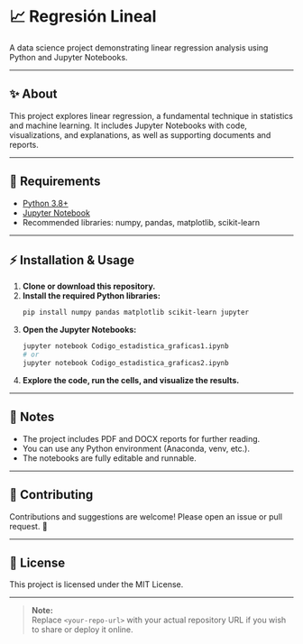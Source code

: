 # 📈 Regresión Lineal

A data science project demonstrating linear regression analysis using Python and Jupyter Notebooks.

---

## ✨ About

This project explores linear regression, a fundamental technique in statistics and machine learning. It includes Jupyter Notebooks with code, visualizations, and explanations, as well as supporting documents and reports.

---

## 🚀 Requirements

- [Python 3.8+](https://www.python.org/)
- [Jupyter Notebook](https://jupyter.org/)
- Recommended libraries: numpy, pandas, matplotlib, scikit-learn

---

## ⚡ Installation & Usage

1. **Clone or download this repository.**
2. **Install the required Python libraries:**
   ```sh
   pip install numpy pandas matplotlib scikit-learn jupyter
   ```
3. **Open the Jupyter Notebooks:**
   ```sh
   jupyter notebook Codigo_estadistica_graficas1.ipynb
   # or
   jupyter notebook Codigo_estadistica_graficas2.ipynb
   ```
4. **Explore the code, run the cells, and visualize the results.**

---

## 📝 Notes

- The project includes PDF and DOCX reports for further reading.
- You can use any Python environment (Anaconda, venv, etc.).
- The notebooks are fully editable and runnable.

---

## 🤝 Contributing

Contributions and suggestions are welcome! Please open an issue or pull request. 🙌

---

## 📝 License

This project is licensed under the MIT License.

---

> **Note:**  
> Replace `<your-repo-url>` with your actual repository URL if you wish to share or deploy it online.